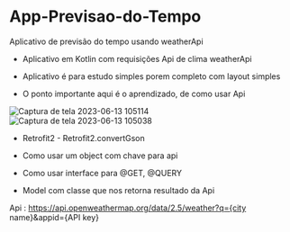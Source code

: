 # App-Previsao-do-Tempo
Aplicativo de previsão do tempo usando weatherApi


- Aplicativo em Kotlin com requisições Api de clima weatherApi 

- Aplicativo é para estudo simples porem completo com layout simples 

- O ponto importante aqui é o aprendizado, de como usar Api


![Captura de tela 2023-06-13 105114](https://github.com/AlmirRS/App-Previsao-do-Tempo/assets/93881716/50967118-4c66-4112-b1f0-6323050c30a4)
![Captura de tela 2023-06-13 105038](https://github.com/AlmirRS/App-Previsao-do-Tempo/assets/93881716/2a6118de-3ae1-470d-b89b-ae70ecb5d187)


- Retrofit2 - Retrofit2.convertGson 

- Como usar um object com chave para api

- Como usar interface para @GET, @QUERY

- Model com classe que nos retorna resultado da Api 

Api : https://api.openweathermap.org/data/2.5/weather?q={city name}&appid={API key}
